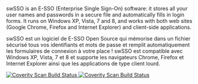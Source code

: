 swSSO is an E-SSO (Enterprise Single Sign-On) software: it stores all your user names and passwords in a secure file and automatically fills in login forms.
It runs on Windows XP, Vista, 7 and 8, and works with both web sites (Google Chrome, Firefox and Internet Explorer) and client-side applications.

swSSO est un logiciel de E-SSO Open Source qui mémorise dans un fichier sécurisé tous vos identifiants et mots de passe et remplit automatiquement les formulaires de connexion à votre place !
swSSO est compatible avec Windows XP, Vista, 7 et 8 et supporte les navigateurs Chrome, Firefox et Internet Explorer ainsi que les applications de type client lourd.


<a href="https://scan.coverity.com/projects/swssorecoverdll">
  <img alt="Coverity Scan Build Status"
       src="https://scan.coverity.com/projects/9103/badge.svg"/>
</a>
<a href="https://scan.coverity.com/projects/swsso">
  <img alt="Coverity Scan Build Status"
       src="https://scan.coverity.com/projects/9097/badge.svg"/>
</a>
